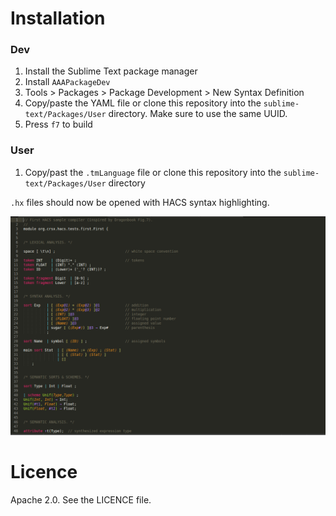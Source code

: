 # Installation

### Dev
1. Install the Sublime Text package manager
2. Install `AAAPackageDev`
3. Tools > Packages > Package Development > New Syntax Definition
4. Copy/paste the YAML file or clone this repository into the `sublime-text/Packages/User` directory. Make sure to use the same UUID.
5. Press `f7` to build

### User
1. Copy/past the `.tmLanguage` file or clone this repository into the `sublime-text/Packages/User` directory

`.hx` files should now be opened with HACS syntax highlighting.

![Screenshot](/hacs_screenshot.png?raw=true "Screenshot")

# Licence
Apache 2.0. See the LICENCE file.

